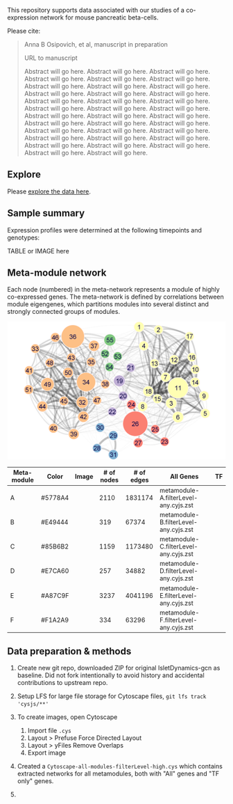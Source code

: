 This repository supports data associated with our studies of a co-expression network for mouse pancreatic beta-cells. 

Please cite:
> Anna B Osipovich, et al, manuscript in preparation
> 
> URL to manuscript
> 
> Abstract will go here. Abstract will go here. Abstract will go here. Abstract will go here. Abstract will go here. Abstract will go here. Abstract will go here. Abstract will go here. Abstract will go here. Abstract will go here. Abstract will go here. Abstract will go here. Abstract will go here. Abstract will go here. Abstract will go here. Abstract will go here. Abstract will go here. Abstract will go here. Abstract will go here. Abstract will go here. Abstract will go here. Abstract will go here. Abstract will go here. Abstract will go here. Abstract will go here. Abstract will go here. Abstract will go here. Abstract will go here. Abstract will go here. Abstract will go here. Abstract will go here. Abstract will go here. Abstract will go here. Abstract will go here. Abstract will go here. 

## Explore

Please [explore the data here](https://markmagnuson.github.io/IsletDynamics-GCN/).

## Sample summary

Expression profiles were determined at the following timepoints and genotypes:

TABLE or IMAGE here

## Meta-module network
Each node (numbered) in the meta-network represents a module of highly co-expressed genes.  The meta-network is defined by correlations between module eigengenes, which partitions modules into several distinct and strongly connected groups of modules.

![Meta-modules](images/meta-network-graph-Mod.png)


| Meta-module | Color | Image | # of nodes | # of edges                            | All Genes | TF   |
| ----------- | ----- | ---------- | ------------------------------------- | --------- | ---- | ---- |
| A           | #5778A4    |       | 2110 | 1831174 | metamodule-A.filterLevel-any.cyjs.zst |           |
| B           | #E49444    |       | 319 | 67374 | metamodule-B.filterLevel-any.cyjs.zst |           |
| C           | #85B6B2    |       | 1159 | 1173480 | metamodule-C.filterLevel-any.cyjs.zst |           |
| D           | #E7CA60    |       | 257 | 34882 | metamodule-D.filterLevel-any.cyjs.zst |           |
| E           | #A87C9F    |       | 3237 | 4041196 | metamodule-E.filterLevel-any.cyjs.zst |           |
| F           | #F1A2A9    |       | 334 | 63296 | metamodule-F.filterLevel-any.cyjs.zst |           |

## Data preparation & methods

1. Create new git repo, downloaded ZIP for original IsletDynamics-gcn as baseline. Did not fork intentionally to avoid history and accidental contributions to upstream repo.
2. Setup LFS for large file storage for Cytoscape files, `git lfs track 'cysjs/**'`
3. To create images, open Cytoscape
   1. Import file `.cys` 
   2. Layout > Prefuse Force Directed Layout
   3. Layout > yFiles Remove Overlaps
   4. Export image

4. Created a `Cytoscape-all-modules-filterLevel-high.cys` which contains extracted networks for all metamodules, both with "All" genes and "TF only" genes. 

5. 

